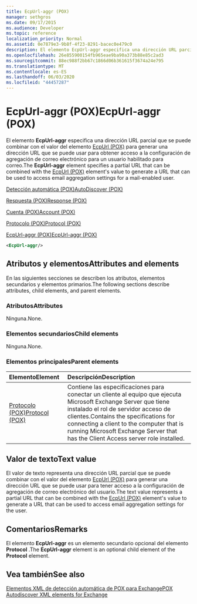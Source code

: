 ```yaml
---
title: EcpUrl-aggr (POX)
manager: sethgros
ms.date: 09/17/2015
ms.audience: Developer
ms.topic: reference
localization_priority: Normal
ms.assetid: 0e7879e3-9b8f-4f23-8291-bacec0e479c0
description: El elemento EcpUrl-aggr especifica una dirección URL parcial que se puede combinar con el valor del elemento EcpUrl (POX) para generar una dirección URL que se puede usar para obtener acceso a la configuración de agregación de correo electrónico para un usuario habilitado para correo.
ms.openlocfilehash: 26e855900154fb965eae9ba90a373b88e85c2ad3
ms.sourcegitcommit: 88ec988f2bb67c1866d06b361615f3674a24e795
ms.translationtype: MT
ms.contentlocale: es-ES
ms.lasthandoff: 06/03/2020
ms.locfileid: "44457287"
---
```

# <a name="ecpurl-aggr-pox"></a><span data-ttu-id="28f64-103">EcpUrl-aggr (POX)</span><span class="sxs-lookup"><span data-stu-id="28f64-103">EcpUrl-aggr (POX)</span></span>

<span data-ttu-id="28f64-104">El elemento **EcpUrl-aggr** especifica una dirección URL parcial que se puede combinar con el valor del elemento [EcpUrl (POX)](ecpurl-pox.md) para generar una dirección URL que se puede usar para obtener acceso a la configuración de agregación de correo electrónico para un usuario habilitado para correo.</span><span class="sxs-lookup"><span data-stu-id="28f64-104">The **EcpUrl-aggr** element specifies a partial URL that can be combined with the [EcpUrl (POX)](ecpurl-pox.md) element's value to generate a URL that can be used to access email aggregation settings for a mail-enabled user.</span></span> 
  
[<span data-ttu-id="28f64-105">Detección automática (POX)</span><span class="sxs-lookup"><span data-stu-id="28f64-105">AutoDiscover (POX)</span></span>](autodiscover-pox.md)
  
[<span data-ttu-id="28f64-106">Respuesta (POX)</span><span class="sxs-lookup"><span data-stu-id="28f64-106">Response (POX)</span></span>](response-pox.md)
  
[<span data-ttu-id="28f64-107">Cuenta (POX)</span><span class="sxs-lookup"><span data-stu-id="28f64-107">Account (POX)</span></span>](account-pox.md)
  
[<span data-ttu-id="28f64-108">Protocolo (POX)</span><span class="sxs-lookup"><span data-stu-id="28f64-108">Protocol (POX)</span></span>](protocol-pox.md)
  
[<span data-ttu-id="28f64-109">EcpUrl-aggr (POX)</span><span class="sxs-lookup"><span data-stu-id="28f64-109">EcpUrl-aggr (POX)</span></span>](ecpurl-aggr-pox.md)
  
```XML
<EcpUrl-aggr/>
```

## <a name="attributes-and-elements"></a><span data-ttu-id="28f64-110">Atributos y elementos</span><span class="sxs-lookup"><span data-stu-id="28f64-110">Attributes and elements</span></span>

<span data-ttu-id="28f64-111">En las siguientes secciones se describen los atributos, elementos secundarios y elementos primarios.</span><span class="sxs-lookup"><span data-stu-id="28f64-111">The following sections describe attributes, child elements, and parent elements.</span></span>
  
### <a name="attributes"></a><span data-ttu-id="28f64-112">Atributos</span><span class="sxs-lookup"><span data-stu-id="28f64-112">Attributes</span></span>

<span data-ttu-id="28f64-113">Ninguna.</span><span class="sxs-lookup"><span data-stu-id="28f64-113">None.</span></span>
  
### <a name="child-elements"></a><span data-ttu-id="28f64-114">Elementos secundarios</span><span class="sxs-lookup"><span data-stu-id="28f64-114">Child elements</span></span>

<span data-ttu-id="28f64-115">Ninguna.</span><span class="sxs-lookup"><span data-stu-id="28f64-115">None.</span></span>
  
### <a name="parent-elements"></a><span data-ttu-id="28f64-116">Elementos principales</span><span class="sxs-lookup"><span data-stu-id="28f64-116">Parent elements</span></span>

|<span data-ttu-id="28f64-117">**Elemento**</span><span class="sxs-lookup"><span data-stu-id="28f64-117">**Element**</span></span>|<span data-ttu-id="28f64-118">**Descripción**</span><span class="sxs-lookup"><span data-stu-id="28f64-118">**Description**</span></span>|
|:-----|:-----|
|[<span data-ttu-id="28f64-119">Protocolo (POX)</span><span class="sxs-lookup"><span data-stu-id="28f64-119">Protocol (POX)</span></span>](protocol-pox.md) <br/> |<span data-ttu-id="28f64-120">Contiene las especificaciones para conectar un cliente al equipo que ejecuta Microsoft Exchange Server que tiene instalado el rol de servidor acceso de clientes.</span><span class="sxs-lookup"><span data-stu-id="28f64-120">Contains the specifications for connecting a client to the computer that is running Microsoft Exchange Server that has the Client Access server role installed.</span></span>  <br/> |
   
## <a name="text-value"></a><span data-ttu-id="28f64-121">Valor de texto</span><span class="sxs-lookup"><span data-stu-id="28f64-121">Text value</span></span>

<span data-ttu-id="28f64-122">El valor de texto representa una dirección URL parcial que se puede combinar con el valor del elemento [EcpUrl (POX)](ecpurl-pox.md) para generar una dirección URL que se puede usar para tener acceso a la configuración de agregación de correo electrónico del usuario.</span><span class="sxs-lookup"><span data-stu-id="28f64-122">The text value represents a partial URL that can be combined with the [EcpUrl (POX)](ecpurl-pox.md) element's value to generate a URL that can be used to access email aggregation settings for the user.</span></span> 
  
## <a name="remarks"></a><span data-ttu-id="28f64-123">Comentarios</span><span class="sxs-lookup"><span data-stu-id="28f64-123">Remarks</span></span>

<span data-ttu-id="28f64-124">El elemento **EcpUrl-aggr** es un elemento secundario opcional del elemento **Protocol** .</span><span class="sxs-lookup"><span data-stu-id="28f64-124">The **EcpUrl-aggr** element is an optional child element of the **Protocol** element.</span></span> 
  
## <a name="see-also"></a><span data-ttu-id="28f64-125">Vea también</span><span class="sxs-lookup"><span data-stu-id="28f64-125">See also</span></span>



[<span data-ttu-id="28f64-126">Elementos XML de detección automática de POX para Exchange</span><span class="sxs-lookup"><span data-stu-id="28f64-126">POX Autodiscover XML elements for Exchange</span></span>](pox-autodiscover-xml-elements-for-exchange.md)

